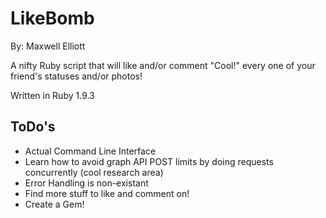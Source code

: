 LikeBomb
========
By: Maxwell Elliott

A nifty Ruby script that will like and/or comment "Cool!" every one of your friend's statuses and/or photos!

Written in Ruby 1.9.3

ToDo's
---------------
* Actual Command Line Interface
* Learn how to avoid graph API POST limits by doing requests concurrently (cool research area)
* Error Handling is non-existant
* Find more stuff to like and comment on!
* Create a Gem!